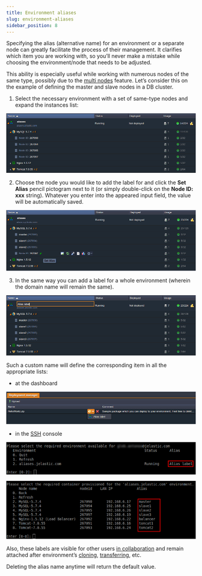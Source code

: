 ```yaml
---
title: Environment aliases
slug: environment-aliases
sidebar_position: 8
---
```


Specifying the alias (alternative name) for an environment or a separate node can greatly facilitate the process of their management. It clarifies which item you are working with, so you’ll never make a mistake while choosing the environment/node that needs to be adjusted.

This ability is especially useful while working with numerous nodes of the same type, possibly due to the [multi nodes](/docs/ApplicationSetting/Scaling%20And%20Clustering/Horizontal%20Scaling) feature. Let’s consider this on the example of defining the master and slave nodes in a DB cluster.

1. Select the necessary environment with a set of same-type nodes and expand the instances list:

<div style={{
    display:'flex',
    justifyContent: 'center',
    margin: '0 0 1rem 0'
}}>

![Locale Dropdown](./img/EnvironmentAliases/01-environment-aliases-instaces-list.png)

</div>

2. Choose the node you would like to add the label for and click the **Set Alias** pencil pictogram next to it (or simply double-click on the **Node ID: xxx** string). Whatever you enter into the appeared input field, the value will be automatically saved.

<div style={{
    display:'flex',
    justifyContent: 'center',
    margin: '0 0 1rem 0'
}}>

![Locale Dropdown](./img/EnvironmentAliases/02-set-alias.png)

</div>

3. In the same way you can add a label for a whole environment (wherein the domain name will remain the same).

<div style={{
    display:'flex',
    justifyContent: 'center',
    margin: '0 0 1rem 0'
}}>

![Locale Dropdown](./img/EnvironmentAliases/03-environment-label.png)

</div>

Such a custom name will define the corresponding item in all the appropriate lists:

- at the dashboard

<div style={{
    display:'flex',
    justifyContent: 'center',
    margin: '0 0 1rem 0'
}}>

![Locale Dropdown](./img/EnvironmentAliases/04-environment-aliases-dashboard.png)

</div>

- in the [SSH](/docs/Deployment%20Tools/SSH/SSH%20Overview) console

<div style={{
    display:'flex',
    justifyContent: 'center',
    margin: '0 0 1rem 0'
}}>

![Locale Dropdown](./img/EnvironmentAliases/05-environment-aliases-ssh.png)

</div>

<div style={{
    display:'flex',
    justifyContent: 'center',
    margin: '0 0 1rem 0'
}}>

![Locale Dropdown](./img/EnvironmentAliases/06-nodes-aliases-ssh.png)

</div>

Also, these labels are visible for other users [in collaboration](/docs/Account&Pricing/Accounts%20Collaboration/Collaboration%20Overview) and remain attached after environment’s [cloning](/docs/EnvironmentManagement/Cloning%20Environment), [transferring](/docs/EnvironmentManagement/Environment%20Transferring), etc.

Deleting the alias name anytime will return the default value.
